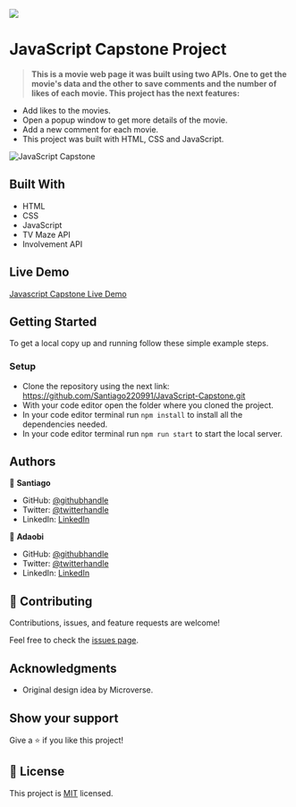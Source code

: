 ![](https://img.shields.io/badge/Microverse-blueviolet)

# JavaScript Capstone Project

> **This is a movie web page it was built using two APIs. One to get the movie's data and the other to save comments and the number of likes of each movie. This project has the next features:**

- Add likes to the movies.
- Open a popup window to get more details of the movie.
- Add a new comment for each movie.
- This project was built with HTML, CSS and JavaScript.

![JavaScript Capstone](https://user-images.githubusercontent.com/98363075/169161649-ceea4d8c-7144-42fa-a44a-e136634740a4.png)

## Built With

- HTML
- CSS
- JavaScript
- TV Maze API
- Involvement API

## Live Demo

[Javascript Capstone Live Demo](https://santiago220991.github.io/JavaScript-Capstone/dist)

## Getting Started

To get a local copy up and running follow these simple example steps.


### Setup

- Clone the repository using the next link: https://github.com/Santiago220991/JavaScript-Capstone.git
- With your code editor open the folder where you cloned the project.
- In your code editor terminal run `npm install` to install all the dependencies needed.
- In your code editor terminal run `npm run start` to start the local server.


## Authors

👤 **Santiago**

- GitHub: [@githubhandle](https://github.com/Santiago220991) 
- Twitter: [@twitterhandle](https://twitter.com/SanCardenas10)
- LinkedIn: [LinkedIn](https://www.linkedin.com/in/santiago-cárdenas-671043160/)

👤 **Adaobi**

- GitHub: [@githubhandle](https://github.com/adanzeakonobi) 
- Twitter: [@twitterhandle](https://twitter.com/Adaebubemmuta)
- LinkedIn: [LinkedIn](https://linkedin.com/in/okoyeaadaobi)


## 🤝 Contributing

Contributions, issues, and feature requests are welcome!

Feel free to check the [issues page](https://github.com/Santiago220991/JavaScript-Capstone/issues).

## Acknowledgments

- Original design idea by Microverse.

## Show your support

Give a ⭐️ if you like this project!

## 📝 License

This project is [MIT](./MIT.md) licensed.
